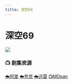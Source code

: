 ```yaml
---
title: 深空69
---
```


# 深空69
![](/assets/image/深空69.jpg)

### 📺 剧集资源

 [☁️阿里](https://www.alipan.com/s/tpCBtYZT922)  [☁️夸克](https://pan.quark.cn/s/7f8916368bf5)  [☁️迅雷](https://pan.xunlei.com/s/VO4DyvgpfDQ6WxaRVUeDb_m_A1?pwd=32hk#)  [📺MDpan](https://pan.mdsub.top/%E6%B7%B1%E7%A9%BA69/)
